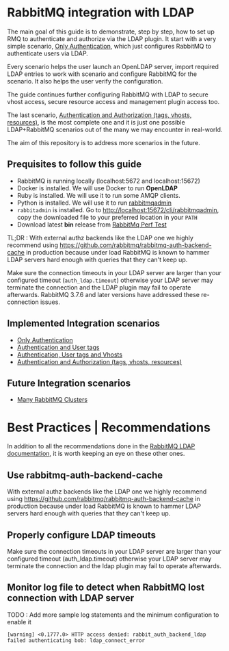 # RabbitMQ integration with LDAP

The main goal of this guide is to demonstrate, step by step, how to set up RMQ to authenticate and authorize via the LDAP plugin. It start with a very simple scenario, [Only Authentication](only-authentication/Readme.md), which just configures RabbitMQ to authenticate users via LDAP.

Every scenario helps the user launch an OpenLDAP server, import required LDAP entries to work with scenario and configure RabbitMQ for the scenario. It also helps the user verify the configuration.  

The guide continues further configuring RabbitMQ with LDAP to secure vhost access, secure resource access and management plugin access too.

The last scenario,  [Authentication and Authorization (tags, vhosts, resources)](auth-and-authz/Readme.md), is the most complete one and it is just one possible LDAP+RabbitMQ scenarios out of the many we may encounter in real-world.

The aim of this repository is to address more scenarios in the future.

## Prequisites to follow this guide
- RabbitMQ is running locally (localhost:5672 and localhost:15672)
- Docker is installed. We will use Docker to run **OpenLDAP**
- Ruby is installed. We will use it to run some AMQP clients.
- Python is installed. We will use it to run [rabbitmqadmin](https://www.rabbitmq.com/management-cli.html)
- `rabbitadmin` is installed.  Go to [http://localhost:15672/cli/rabbitmqadmin](http://localhost:15672/cli/rabbitmqadmin]), copy the downloaded file to your preferred location in your `PATH`
- Download latest **bin** release from [RabbitMq Perf Test](https://github.com/rabbitmq/rabbitmq-perf-test)

TL;DR : With external authz backends like the LDAP one we highly recommend using https://github.com/rabbitmq/rabbitmq-auth-backend-cache in production because under load RabbitMQ is known to hammer LDAP servers hard enough with queries that they can't keep up.

Make sure the connection timeouts in your LDAP server are larger than your configured timeout (`auth_ldap.timeout`) otherwise your LDAP server may terminate the connection and the LDAP plugin may fail to operate afterwards. RabbitMQ 3.7.6 and later versions have addressed these re-connection issues.

## Implemented Integration scenarios
- [Only Authentication](only-authentication/Readme.md)
- [Authentication and User tags](authentication-and-tags/Readme.md)
- [Authentication, User tags and Vhosts](auth-tags-vhost/Readme.md)
- [Authentication and Authorization (tags, vhosts, resources)](auth-and-authz/Readme.md)

## Future Integration scenarios
- [Many RabbitMQ Clusters](many-rabbitmq-clusters/Readme.md)

# Best Practices | Recommendations

In addition to all the recommendations done in the [RabbitMQ LDAP documentation](https://www.rabbitmq.com/ldap.html), it is worth keeping an eye on these other ones.

## Use rabbitmq-auth-backend-cache

With external authz backends like the LDAP one we highly recommend using https://github.com/rabbitmq/rabbitmq-auth-backend-cache in production because under load RabbitMQ is known to hammer LDAP servers hard enough with queries that they can't keep up.

## Properly configure LDAP timeouts

Make sure the connection timeouts in your LDAP server are larger than your configured timeout (auth_ldap.timeout) otherwise your LDAP server may terminate the connection and the ldap plugin may fail to operate afterwards.

## Monitor log file to detect when RabbitMQ lost connection with LDAP server

TODO : Add more sample log statements and the minimum configuration to enable it

```
[warning] <0.1777.0> HTTP access denied: rabbit_auth_backend_ldap failed authenticating bob: ldap_connect_error
```
